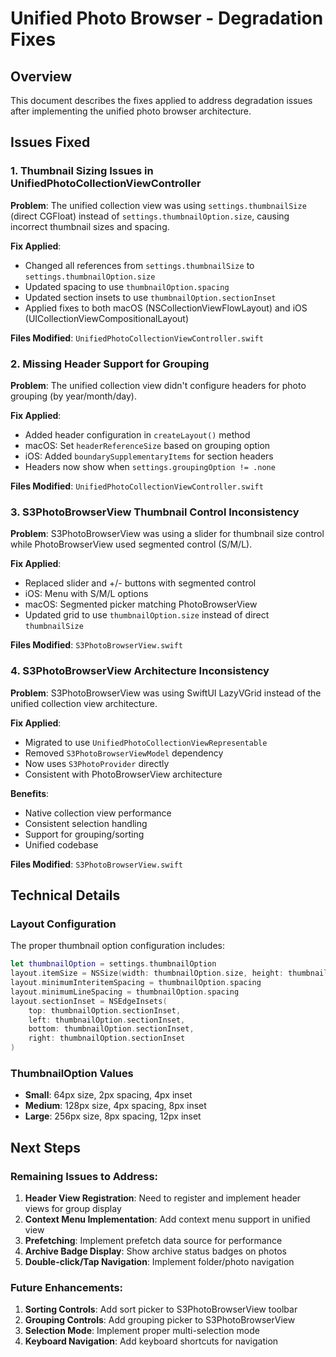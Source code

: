 # Unified Photo Browser - Degradation Fixes

## Overview

This document describes the fixes applied to address degradation issues after implementing the unified photo browser architecture.

## Issues Fixed

### 1. Thumbnail Sizing Issues in UnifiedPhotoCollectionViewController

**Problem**: The unified collection view was using `settings.thumbnailSize` (direct CGFloat) instead of `settings.thumbnailOption.size`, causing incorrect thumbnail sizes and spacing.

**Fix Applied**:
- Changed all references from `settings.thumbnailSize` to `settings.thumbnailOption.size`
- Updated spacing to use `thumbnailOption.spacing`
- Updated section insets to use `thumbnailOption.sectionInset`
- Applied fixes to both macOS (NSCollectionViewFlowLayout) and iOS (UICollectionViewCompositionalLayout)

**Files Modified**: `UnifiedPhotoCollectionViewController.swift`

### 2. Missing Header Support for Grouping

**Problem**: The unified collection view didn't configure headers for photo grouping (by year/month/day).

**Fix Applied**:
- Added header configuration in `createLayout()` method
- macOS: Set `headerReferenceSize` based on grouping option
- iOS: Added `boundarySupplementaryItems` for section headers
- Headers now show when `settings.groupingOption != .none`

**Files Modified**: `UnifiedPhotoCollectionViewController.swift`

### 3. S3PhotoBrowserView Thumbnail Control Inconsistency

**Problem**: S3PhotoBrowserView was using a slider for thumbnail size control while PhotoBrowserView used segmented control (S/M/L).

**Fix Applied**:
- Replaced slider and +/- buttons with segmented control
- iOS: Menu with S/M/L options
- macOS: Segmented picker matching PhotoBrowserView
- Updated grid to use `thumbnailOption.size` instead of direct `thumbnailSize`

**Files Modified**: `S3PhotoBrowserView.swift`

### 4. S3PhotoBrowserView Architecture Inconsistency

**Problem**: S3PhotoBrowserView was using SwiftUI LazyVGrid instead of the unified collection view architecture.

**Fix Applied**:
- Migrated to use `UnifiedPhotoCollectionViewRepresentable`
- Removed `S3PhotoBrowserViewModel` dependency
- Now uses `S3PhotoProvider` directly
- Consistent with PhotoBrowserView architecture

**Benefits**:
- Native collection view performance
- Consistent selection handling
- Support for grouping/sorting
- Unified codebase

**Files Modified**: `S3PhotoBrowserView.swift`

## Technical Details

### Layout Configuration

The proper thumbnail option configuration includes:
```swift
let thumbnailOption = settings.thumbnailOption
layout.itemSize = NSSize(width: thumbnailOption.size, height: thumbnailOption.size)
layout.minimumInteritemSpacing = thumbnailOption.spacing
layout.minimumLineSpacing = thumbnailOption.spacing
layout.sectionInset = NSEdgeInsets(
    top: thumbnailOption.sectionInset,
    left: thumbnailOption.sectionInset,
    bottom: thumbnailOption.sectionInset,
    right: thumbnailOption.sectionInset
)
```

### ThumbnailOption Values

- **Small**: 64px size, 2px spacing, 4px inset
- **Medium**: 128px size, 4px spacing, 8px inset  
- **Large**: 256px size, 8px spacing, 12px inset

## Next Steps

### Remaining Issues to Address:

1. **Header View Registration**: Need to register and implement header views for group display
2. **Context Menu Implementation**: Add context menu support in unified view
3. **Prefetching**: Implement prefetch data source for performance
4. **Archive Badge Display**: Show archive status badges on photos
5. **Double-click/Tap Navigation**: Implement folder/photo navigation

### Future Enhancements:

1. **Sorting Controls**: Add sort picker to S3PhotoBrowserView toolbar
2. **Grouping Controls**: Add grouping picker to S3PhotoBrowserView
3. **Selection Mode**: Implement proper multi-selection mode
4. **Keyboard Navigation**: Add keyboard shortcuts for navigation